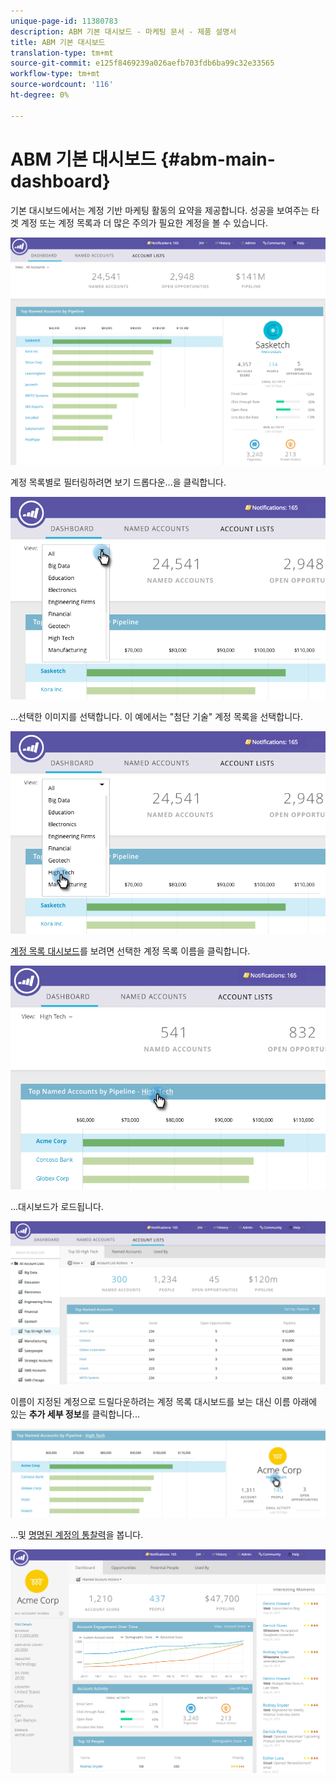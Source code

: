 ```yaml
---
unique-page-id: 11380783
description: ABM 기본 대시보드 - 마케팅 문서 - 제품 설명서
title: ABM 기본 대시보드
translation-type: tm+mt
source-git-commit: e125f8469239a026aefb703fdb6ba99c32e33565
workflow-type: tm+mt
source-wordcount: '116'
ht-degree: 0%

---
```



# ABM 기본 대시보드 {#abm-main-dashboard}

기본 대시보드에서는 계정 기반 마케팅 활동의 요약을 제공합니다. 성공을 보여주는 타겟 계정 또는 계정 목록과 더 많은 주의가 필요한 계정을 볼 수 있습니다.

![](assets/one.png)

계정 목록별로 필터링하려면 보기 드롭다운...을 클릭합니다.

![](assets/two.png)

...선택한 이미지를 선택합니다. 이 예에서는 &quot;첨단 기술&quot; 계정 목록을 선택합니다.

![](assets/three.png)

[계정 목록 대시보드](/help/marketo/product-docs/account-based-marketing/measure/account-list-insights.md#account-list-dashboard)를 보려면 선택한 계정 목록 이름을 클릭합니다.

![](assets/four.png)

...대시보드가 로드됩니다.

![](assets/five.png)

이름이 지정된 계정으로 드릴다운하려는 계정 목록 대시보드를 보는 대신 이름 아래에 있는 **추가 세부 정보**&#x200B;를 클릭합니다...

![](assets/six.png)

...및 [명명된 계정의 통찰력](/help/marketo/product-docs/account-based-marketing/measure/named-account-insights.md)을 봅니다.

![](assets/seven.png)

